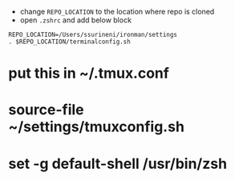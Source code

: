 * change `REPO_LOCATION` to the location where repo is cloned
* open `.zshrc` and add below block
``` shell
REPO_LOCATION=/Users/ssurineni/ironman/settings
. $REPO_LOCATION/terminalconfig.sh
```

# put this in ~/.tmux.conf
# source-file ~/settings/tmuxconfig.sh
# set -g default-shell /usr/bin/zsh